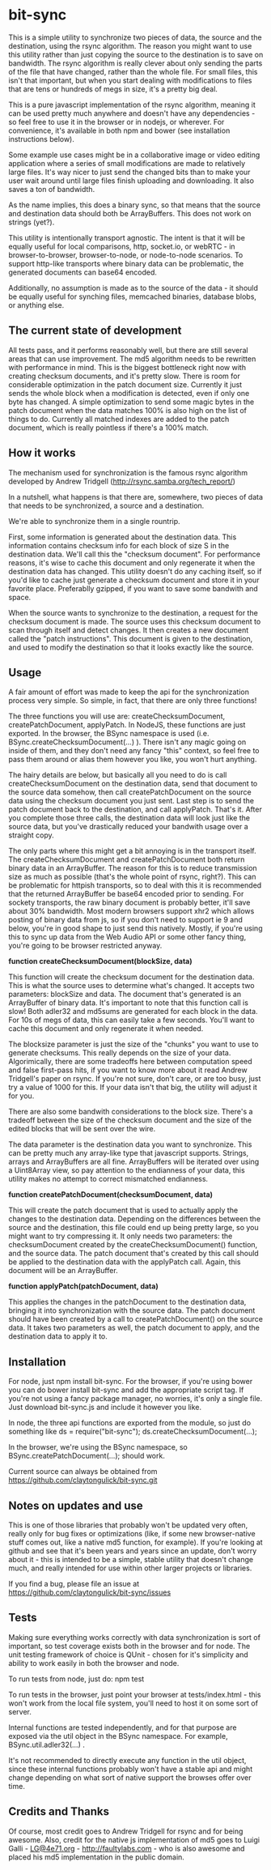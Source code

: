 bit-sync
========

This is a simple utility to synchronize two pieces of data, the source and the destination, using the rsync algorithm. The reason you might want
to use this utility rather than just copying the source to the destination is to save on bandwidth. The rsync algorithm is really clever
about only sending the parts of the file that have changed, rather than the whole file. For small files, this isn't that important, but
when you start dealing with modifications to files that are tens or hundreds of megs in size, it's a pretty big deal.

This is a pure javascript implementation of the rsync algorithm, meaning it can be used pretty much anywhere and doesn't have any dependencies - so
feel free to use it in the browser or in nodejs, or wherever. For convenience, it's available in both npm and bower (see installation instructions below).

Some example use cases might be in a collaborative image or video editing application where a series of small modifications are made to relatively
large files. It's way nicer to just send the changed bits than to make your user wait around until large files finish uploading and downloading. It
also saves a ton of bandwidth.

As the name implies, this does a binary sync, so that means that the source and destination data should both be ArrayBuffers. This does not work on strings (yet?).

This utility is intentionally transport agnostic. The intent is that it will be equally useful for local comparisons, http, socket.io, or webRTC -
in browser-to-browser, browser-to-node, or node-to-node scenarios. To support http-like transports where binary data can be problematic, 
the generated documents can base64 encoded.

Additionally, no assumption is made as to the source of the data - it should be equally useful for synching files, memcached binaries, database blobs, or
anything else.

The current state of development
--------------------------------

All tests pass, and it performs reasonably well, but there are still several areas that can use improvement. 
The md5 algorithm needs to be rewritten with performance in mind. This is the biggest bottleneck right now with creating checksum documents, and it's pretty slow.
There is room for considerable optimization in the patch document size. Currently it just sends the whole block when a modification is detected, even if only one 
byte has changed.
A simple optimization to send some magic bytes in the patch document when the data matches 100% is also high on the list of things to do. Currently all matched indexes
are added to the patch document, which is really pointless if there's a 100% match.

How it works
------------

The mechanism used for synchronization is the famous rsync algorithm developed by Andrew Tridgell (http://rsync.samba.org/tech_report/)

In a nutshell, what happens is that there are, somewhere, two pieces of data that needs to be synchronized, a source and a destination.

We're able to synchronize them in a single rountrip. 

First, some information is generated about the destination data. This information contains checksum info for each block of size S in the destination data. We'll call this 
the "checksum document". For performance reasons, it's wise to cache this document and only regenerate it when the destination data has changed. This utility doesn't do
any caching itself, so if you'd like to cache just generate a checksum document and store it in your favorite place. Preferablly gzipped, if you want to save some 
bandwith and space.

When the source wants to synchronize to the destination, a request for the checksum document is made. The source uses this checksum document to scan through itself and detect
changes. It then creates a new document called the "patch instructions". This document is given to the destination, and used to modify the destination so that it looks
exactly like the source.

Usage
-----

A fair amount of effort was made to keep the api for the synchronization process very simple. So simple, in fact, that there are only three functions!

The three functions you will use are: createChecksumDocument, createPatchDocument, applyPatch. In NodeJS, these functions are just exported. In the browser, the BSync namespace is used (i.e. BSync.createChecksumDocument(...) ).
There isn't any magic going on inside of them, and they don't need any fancy "this" context, so feel free to pass them around or alias them however you like, you won't hurt anything.

The hairy details are below, but basically all you need to do is call createChecksumDocument on the destination data, send that document to the source data somehow, then call
createPatchDocument on the source data using the checksum document you just sent. Last step is to send the patch document back to the destination, and call applyPatch. That's it. After
you complete those three calls, the destination data will look just like the source data, but you've drastically reduced your bandwith usage over a straight copy.

The only parts where this might get a bit annoying is in the transport itself. The createChecksumDocument and createPatchDocument both return binary data in an ArrayBuffer. The reason for this
is to reduce transmission size as much as possible (that's the whole point of rsync, right?). This can be problematic for httpish transports, so to deal with this
it is recommended that the returned ArrayBuffer be base64 encoded prior to sending. For sockety transports, the raw binary document is probably better, it'll save about 30% bandwidth. Most modern
browsers support xhr2 which allows posting of binary data from js, so if you don't need to support ie 9 and below, you're in good shape to just send this natively. Mostly, if you're using this
to sync up data from the Web Audio API or some other fancy thing, you're going to be browser restricted anyway.

**function createChecksumDocument(blockSize, data)**

This function will create the checksum document for the destination data. This is what the source uses to determine what's changed. It accepts two 
parameters: blockSize and data. The document that's generated is an ArrayBuffer of binary data. It's important to note that this function call is slow! Both adler32 and md5sums are generated
for each block in the data. For 10s of megs of data, this can easily take a few seconds. You'll want to cache this document and only regenerate it when needed.

The blocksize parameter is just the size of the "chunks" you want to use to generate checksums. This really depends on the size of your data. Algorimically, there are some
tradeoffs here between computation speed and false first-pass hits, if you want to know more about it read Andrew Tridgell's paper on rsync. If you're not sure, don't care,
or are too busy, just try a value of 1000 for this. If your data isn't that big, the utility will adjust it for you. 

There are also some bandwith considerations to the block size. There's a tradeoff between the size of the checksum document and the size of the edited blocks that will be sent over the wire.

The data parameter is the destination data you want to synchronize. This can be pretty much any array-like type that javascript supports. Strings, arrays and ArrayBuffers are all
fine. ArrayBuffers will be iterated over using a Uint8Array view, so pay attention to the endianness of your data, this utility makes no attempt to correct mismatched endianness.

**function createPatchDocument(checksumDocument, data)**

This will create the patch document that is used to actually apply the changes to the destination data. Depending on the differences between the source and the destination, this file
could end up being pretty large, so you might want to try compressing it. It only needs two parameters: the checksumDocument created by the createChecksumDocument() function, and the 
source data. The patch document that's created by this call should be applied to the destination data with the applyPatch call. Again, this document will be an ArrayBuffer.

**function applyPatch(patchDocument, data)**

This applies the changes in the patchDocument to the destination data, bringing it into synchronization with the source data. The patch document should have been created by a call to 
createPatchDocument() on the source data. It takes two parameters as well, the patch document to apply, and the destination data to apply it to.

Installation
------------

For node, just npm install bit-sync. For the browser, if you're using bower you can do bower install bit-sync and add the appropriate script tag.
If you're not using a fancy package manager, no worries, it's only a single file. Just download bit-sync.js and include it however you like.

In node, the three api functions are exported from the module, so just do something like ds = require("bit-sync"); ds.createChecksumDocument(...);

In the browser, we're using the BSync namespace, so BSync.createPatchDocument(...); should work.

Current source can always be obtained from https://github.com/claytongulick/bit-sync.git

Notes on updates and use
------------------------

This is one of those libraries that probably won't be updated very often, really only for bug fixes or optimizations (like, if some new browser-native stuff comes out, like a native md5 function, for example). 
If you're looking at github and see that it's been years and years since an update, don't worry about it - this is intended to be a simple, stable utility that doesn't change much, and really intended for use 
within other larger projects or libraries. 

If you find a bug, please file an issue at https://github.com/claytongulick/bit-sync/issues

Tests
-----
Making sure everything works correctly with data synchronization is sort of important, so test coverage exists both in the browser and for node.
The unit testing framework of choice is QUnit - chosen for it's simplicity and ability to work easily in both the browser and node.

To run tests from node, just do: npm test

To run tests in the browser, just point your browser at tests/index.html - this won't work from the local file system, you'll need to host it on some sort of server.

Internal functions are tested independently, and for that purpose are exposed via the util object in the BSync namespace. For example, BSync.util.adler32(...) .

It's not recommended to directly execute any function in the util object, since these internal functions probably won't have a stable api and might change depending on what sort of native 
support the browses offer over time.

Credits and Thanks
------------------
Of course, most credit goes to Andrew Tridgell for rsync and for being awesome.
Also, credit for the native js implementation of md5 goes to Luigi Galli - LG@4e71.org - http://faultylabs.com - who is also awesome and placed his md5 implementation in the public domain.

